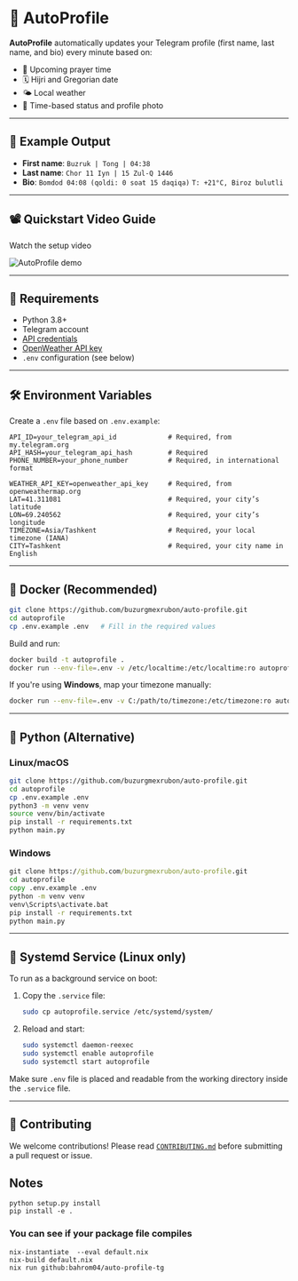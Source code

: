 # 🧠 AutoProfile

**AutoProfile** automatically updates your Telegram profile (first name, last name, and bio) every minute based on:

- 🕌 Upcoming prayer time
- 🗓️ Hijri and Gregorian date
- 🌤️ Local weather
- 🔄 Time-based status and profile photo

---

## 📸 Example Output

- **First name**: `Buzruk | Tong | 04:38`
- **Last name**: `Chor 11 Iyn | 15 Zul-Q 1446`
- **Bio**:
  `Bomdod 04:08 (qoldi: 0 soat 15 daqiqa)`
  `T: +21°C, Biroz bulutli`

---

## 📽️ Quickstart Video Guide

Watch the setup video

![AutoProfile demo](assets/demo.gif)

---

## 📁 Requirements

- Python 3.8+
- Telegram account
- [API credentials](https://my.telegram.org/)
- [OpenWeather API key](https://openweathermap.org/)
- `.env` configuration (see below)

---

## 🛠️ Environment Variables

Create a `.env` file based on `.env.example`:

```env
API_ID=your_telegram_api_id             # Required, from my.telegram.org
API_HASH=your_telegram_api_hash         # Required
PHONE_NUMBER=your_phone_number          # Required, in international format

WEATHER_API_KEY=openweather_api_key     # Required, from openweathermap.org
LAT=41.311081                           # Required, your city’s latitude
LON=69.240562                           # Required, your city’s longitude
TIMEZONE=Asia/Tashkent                  # Required, your local timezone (IANA)
CITY=Tashkent                           # Required, your city name in English
```

---

## 🐳 Docker (Recommended)

```bash
git clone https://github.com/buzurgmexrubon/auto-profile.git
cd autoprofile
cp .env.example .env   # Fill in the required values
```

Build and run:

```bash
docker build -t autoprofile .
docker run --env-file=.env -v /etc/localtime:/etc/localtime:ro autoprofile
```

If you're using **Windows**, map your timezone manually:

```bash
docker run --env-file=.env -v C:/path/to/timezone:/etc/timezone:ro autoprofile
```

---

## 🐍 Python (Alternative)

### Linux/macOS

```bash
git clone https://github.com/buzurgmexrubon/auto-profile.git
cd autoprofile
cp .env.example .env
python3 -m venv venv
source venv/bin/activate
pip install -r requirements.txt
python main.py
```

### Windows

```cmd
git clone https://github.com/buzurgmexrubon/auto-profile.git
cd autoprofile
copy .env.example .env
python -m venv venv
venv\Scripts\activate.bat
pip install -r requirements.txt
python main.py
```

---

## 🧾 Systemd Service (Linux only)

To run as a background service on boot:

1. Copy the `.service` file:

   ```bash
   sudo cp autoprofile.service /etc/systemd/system/
   ```

2. Reload and start:

   ```bash
   sudo systemctl daemon-reexec
   sudo systemctl enable autoprofile
   sudo systemctl start autoprofile
   ```

Make sure `.env` file is placed and readable from the working directory inside the `.service` file.

---

## 🤝 Contributing

We welcome contributions!
Please read [`CONTRIBUTING.md`](CONTRIBUTING.md) before submitting a pull request or issue.


## Notes
```
python setup.py install
pip install -e . 
```

### You can see if your package file compiles 
```
nix-instantiate  --eval default.nix
nix-build default.nix
nix run github:bahrom04/auto-profile-tg
```